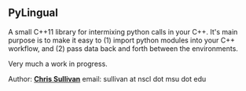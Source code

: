 PyLingual
---
A small C++11 library for intermixing python calls in your C++. It's main purpose is to make it easy to (1) import python modules into your C++ workflow, and (2) pass data back and forth between the environments.

Very much a work in progress.

Author: __[Chris Sullivan]__ email: sullivan at nscl dot msu dot edu

[Chris Sullivan]: https://people.nscl.msu.edu/~sullivan/
